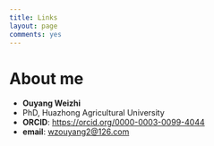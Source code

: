 ```yaml
---
title: Links
layout: page
comments: yes
---
```


# About me  

- **Ouyang Weizhi**
- PhD, Huazhong Agricultural University
- **ORCID**: <a href="https://orcid.org/0000-0003-0099-4044" target="_blank">https://orcid.org/0000-0003-0099-4044</a>  
- **email**: wzouyang2@126.com
